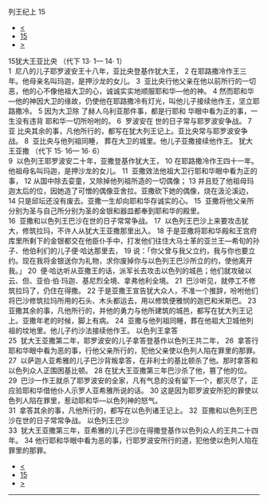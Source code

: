﻿





 列王纪上 15




* [<](bible/1KI14.md)
* [15](bible/1KI.md)
* [>](bible/1KI16.md)



 
15犹大王亚比央 （代下
13·
1—
14·
1）  
1  尼八的儿子耶罗波安王十八年，亚比央登基作犹大王， 
2 在耶路撒冷作王三年。他母亲名叫玛迦，是押沙龙的女儿。 
3  亚比央行他父亲在他以前所行的一切恶，他的心不像他祖大卫的心，诚诚实实地顺服耶和华—他的神。 
4 然而耶和华—他的神因大卫的缘故，仍使他在耶路撒冷有灯光，叫他儿子接续他作王，坚立耶路撒冷。 
5 因为大卫除 了赫人乌利亚那件事，都是行耶和 华眼中看为正的事，一生没有违背 耶和华一切所吩咐的。 
6  罗波安在 世的日子常与耶罗波安争战。 
7  亚 比央其余的事，凡他所行的，都写在犹大列王记上。亚比央常与耶罗波安争战。 
8  亚比央与他列祖同睡， 葬在大卫的城里。他儿子亚撒接续他作王。 犹大王亚撒 （代下
15·
16—
16·
6）  
9  以色列王耶罗波安二十年，亚撒登基作犹大王， 
10 在耶路撒冷作王四十一年。他祖母名叫玛迦，是押沙龙的女儿。 
11  亚撒效法他祖大卫行耶和华眼中看为正的事， 
12 从国中除去娈童，又除掉他列祖所造的一切偶像； 
13 并且贬了他祖母玛迦太后的位，因她造了可憎的偶像亚舍拉。亚撒砍下她的偶像，烧在汲沦溪边， 
14 只是邱坛还没有废去。亚撒一生却向耶和华存诚实的心。 
15  亚撒将他父亲所分别为圣与自己所分别为圣的金银和器皿都奉到耶和华的殿里。  
16  亚撒和以色列王巴沙在世的日子常常争战。 
17  以色列王巴沙上来要攻击犹大，修筑拉玛，不许人从犹大王亚撒那里出入。 
18 于是亚撒将耶和华殿和王宫府库里所剩下的金银都交在他臣仆手中，打发他们往住大马士革的亚兰王—希旬的孙子、他伯利们的儿子便·哈达那里去， 
19 说：「你父曾与我父立约，我与你也要立约。现在我将金银送你为礼物，求你废掉你与以色列王巴沙所立的约，使他离开我。」 
20  便·哈达听从亚撒王的话，派军长去攻击以色列的城邑；他们就攻破以云、但、亚伯·伯·玛迦、基尼烈全境、拿弗他利全境。 
21  巴沙听见，就停工不修筑拉玛了，仍住在得撒。 
22 于是亚撒王宣告犹大众人，不准一个推辞，吩咐他们将巴沙修筑拉玛所用的石头、木头都运去，用以修筑便雅悯的迦巴和米斯巴。 
23  亚撒其余的事，凡他所行的，并他的勇力与他所建筑的城邑，都写在犹大列王记上。亚撒年老的时候，脚上有病。 
24  亚撒与他列祖同睡，葬在他祖大卫城他列祖的坟地里。他儿子约沙法接续他作王。 以色列王拿答  
25  犹大王亚撒第二年，耶罗波安的儿子拿答登基作以色列王共二年， 
26  拿答行耶和华眼中看为恶的事，行他父亲所行的，犯他父亲使以色列人陷在罪里的那罪。  
27  以萨迦人亚希雅的儿子巴沙背叛拿答，在非利士的基比顿杀了他。那时拿答和以色列众人正围困基比顿。 
28 在犹大王亚撒第三年巴沙杀了他，篡了他的位。 
29  巴沙一作王就杀了耶罗波安的全家，凡有气息的没有留下一个，都灭尽了，正应验耶和华借他仆人示罗人亚希雅所说的话。 
30 这是因为耶罗波安所犯的罪使以色列人陷在罪里，惹动耶和华—以色列神的怒气。  
31  拿答其余的事，凡他所行的，都写在以色列诸王记上。 
32  亚撒和以色列王巴沙在世的日子常常争战。 以色列王巴沙  
33  犹大王亚撒第三年，亚希雅的儿子巴沙在得撒登基作以色列众人的王共二十四年。 
34 他行耶和华眼中看为恶的事，行耶罗波安所行的道，犯他使以色列人陷在罪里的那罪。 
* [<](bible/1KI14.md)
* [15](bible/1KI.md)
* [>](bible/1KI16.md)





---









